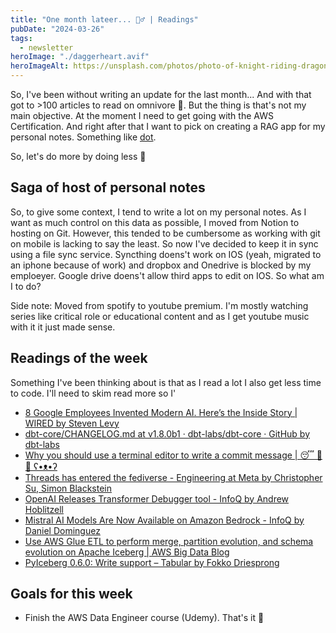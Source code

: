 ```yaml
---
title: "One month lateer... 🤦‍♂️ | Readings"
pubDate: "2024-03-26"
tags:
  - newsletter
heroImage: "./daggerheart.avif"
heroImageAlt: https://unsplash.com/photos/photo-of-knight-riding-dragon-action-figure-hRwrvvZHk70
---
```


So, I've been without writing an update for the last month... And with that got to >100 articles to read on omnivore 🤬. But the thing is that's not my main objective. At the moment I need to get going with the AWS Certification. And right after that I want to pick on creating a RAG app for my personal notes. Something like [dot](https://github.com/alexpinel/Dot).

So, let's do more by doing less 🤞

## Saga of host of personal notes

So, to give some context, I tend to write a lot on my personal notes. As I want as much control on this data as possible, I moved from Notion to hosting on Git. However, this tended to be cumbersome as working with git on mobile is lacking to say the least. So now I've decided to keep it in sync using a file sync service. Syncthing doens't work on IOS (yeah, migrated to an iphone because of work) and dropbox and Onedrive is blocked by my emploeyer. Google drive doens't allow third apps to edit on IOS. So what am I to do?

Side note: Moved from spotify to youtube premium. I'm mostly watching series like critical role or educational content and as I get youtube music with it it just made sense.

## Readings of the week

Something I've been thinking about is that as I read a lot I also get less time to code. I'll need to skim read more so I'

- [8 Google Employees Invented Modern AI. Here’s the Inside Story | WIRED by Steven Levy](https://www.wired.com/story/eight-google-employees-invented-modern-ai-transformers-paper/)
- [dbt-core/CHANGELOG.md at v1.8.0b1 · dbt-labs/dbt-core · GitHub by dbt-labs](https://github.com/dbt-labs/dbt-core/blob/v1.8.0b1/CHANGELOG.md?ref=blef.fr)
- [Why you should use a terminal editor to write a commit message | 😴 🧙🌈 ʕ•ᴥ•ʔ](https://joaomagfreitas.link/why-you-should-use-a-terminal-editor-to-write-a-commit-message/)
- [Threads has entered the fediverse - Engineering at Meta by Christopher Su, Simon Blackstein](https://engineering.fb.com/2024/03/21/networking-traffic/threads-has-entered-the-fediverse/)
- [OpenAI Releases Transformer Debugger tool - InfoQ by Andrew Hoblitzell](https://www.infoq.com/news/2024/03/openai-releases-transformer-db/)
- [Mistral AI Models Are Now Available on Amazon Bedrock - InfoQ by Daniel Dominguez](https://www.infoq.com/news/2024/03/mistral-ai-aws/)
- [Use AWS Glue ETL to perform merge, partition evolution, and schema evolution on Apache Iceberg | AWS Big Data Blog](https://aws.amazon.com/blogs/big-data/use-aws-glue-etl-to-perform-merge-partition-evolution-and-schema-evolution-on-apache-iceberg/)
- [PyIceberg 0.6.0: Write support – Tabular by Fokko Driesprong](https://tabular.io/blog/pyiceberg-0-6-0-write-support/?ref=blef.fr)

## Goals for this week

- Finish the AWS Data Engineer course (Udemy). That's it 💪
